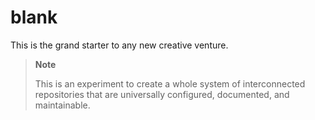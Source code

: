# blank
This is the grand starter to any new creative venture.

> **Note**
> 
> This is an experiment to create a whole system of interconnected repositories that are universally configured,
> documented, and maintainable.
